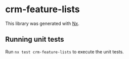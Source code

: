 # crm-feature-lists

This library was generated with [Nx](https://nx.dev).

## Running unit tests

Run `nx test crm-feature-lists` to execute the unit tests.
